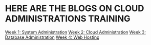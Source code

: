 # HERE ARE THE BLOGS ON CLOUD ADMINISTRATIONS TRAINING

[Week 1: System Administration](/blog/week1.md)
[Week 2: Cloud Administration](/blog/week2.md)
[Week 3: Database Administration](/blog/week3.md)
[Week 4: Web Hosting](/blog/week4.md)
